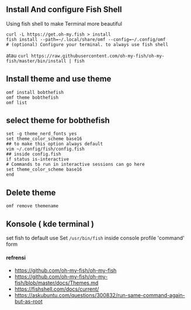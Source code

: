 ## Install And configure Fish Shell

Using fish shell to make Terminal more beautiful

```
curl -L https://get.oh-my.fish > install
fish install --path=~/.local/share/omf --config=~/.config/omf
# (optional) Configure your terminal. to always use fish shell
```
atau 
`curl https://raw.githubusercontent.com/oh-my-fish/oh-my-fish/master/bin/install | fish`
## Install theme and use theme
```
omf install bobthefish
omf theme bobthefish
omf list
```
## select theme for bobthefish
```
set -g theme_nerd_fonts yes
set theme_color_scheme base16
## to make this option always default
vim ~/.config/fish/config.fish  
## inside config.fish
if status is-interactive
# Commands to run in interactive sessions can go here
set theme_color_scheme base16
end

```
## Delete theme
```
omf remove themename
```
## Konsole ( kde terminal )
set fish to default use
Set `/usr/bin/fish` inside console profile 'command' form
#### refrensi 
- <https://github.com/oh-my-fish/oh-my-fish> 
- <https://github.com/oh-my-fish/oh-my-fish/blob/master/docs/Themes.md> 
- <https://fishshell.com/docs/current/>
- https://askubuntu.com/questions/300832/run-same-command-again-but-as-root
